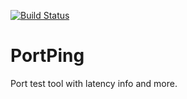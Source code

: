 [![Build Status](https://changb0wen.visualstudio.com/PortPing/_apis/build/status/changbowen.PortPing?branchName=master)](https://changb0wen.visualstudio.com/PortPing/_build/latest?definitionId=5&branchName=master)

# PortPing

Port test tool with latency info and more.
